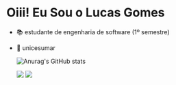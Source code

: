 # Oiii! Eu Sou o Lucas Gomes 

- 📚 estudante de engenharia de software (1º semestre)

- 🏫 unicesumar

  ![Anurag's GitHub stats](https://github-readme-stats.vercel.app/api?username=LucasGomes-cruz&show_icons=true&theme=radical)
    <div>
  <a href="https://www.instagram.com/lucas.goc/" target="_blank"><img src="https://img.shields.io/badge/Instagram-%23E4405F.svg?style=for-the-badge&logo=Instagram&logoColor=white" target="_blank"></a>
  <a href="https://www.linkedin.com/in/lucas-gomes-cruz/" target="_blank"><img src="https://img.shields.io/badge/linkedin-%230077B5.svg?style=for-the-badge&logo=linkedin&logoColor=white" target="_blank"></a>  
</div>





  
 










